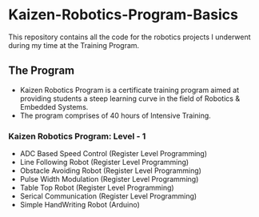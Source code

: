 # Kaizen-Robotics-Program-Basics
This repository contains all the code for the robotics projects I underwent during my time at the Training Program.

## The Program
- Kaizen Robotics Program is a certificate training program aimed at providing students a steep learning curve in the field of Robotics & Embedded Systems. 
- The program comprises of 40 hours of Intensive Training.

### Kaizen Robotics Program: Level - 1
- ADC Based Speed Control (Register Level Programming)
- Line Following Robot (Register Level Programming)
- Obstacle Avoiding Robot (Register Level Programming)
- Pulse Width Modulation (Register Level Programming)
- Table Top Robot (Register Level Programming)
- Serical Communication (Register Level Programming)
- Simple HandWriting Robot (Arduino)
